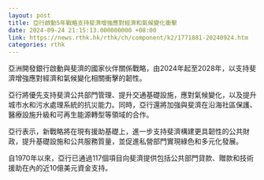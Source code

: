 ```yaml
---
layout: post
title: 亞行啟動5年戰略支持斐濟增強應對經濟和氣候變化衝擊
date: 2024-09-24 21:15:13.000000000 +08:00
link: https://news.rthk.hk/rthk/ch/component/k2/1771881-20240924.htm
categories: rthk
---
```


亞洲開發銀行啟動與斐濟的國家伙伴關係戰略，由2024年起至2028年，以支持斐濟增強應對經濟和氣候變化相關衝擊的韌性。
 
亞行將優先支持斐濟公共部門管理、提升交通基礎設施，應對氣候變化，以及提升城市水和污水處理系統的抗災能力。同時，亞行還將加強與斐濟在沿海社區保護、醫療設施升級和可再生能源轉型等領域的合作。 

亞行表示，新戰略將在現有援助基礎上，進一步支持斐濟構建更具韌性的公共財政，提升基礎設施和公共服務質量，並促進私營部門實現綠色和多元化發展。 

自1970年以來，亞行已通過117個項目向斐濟提供包括公共部門貸款、贈款和技術援助在內的近10億美元資金支持。
